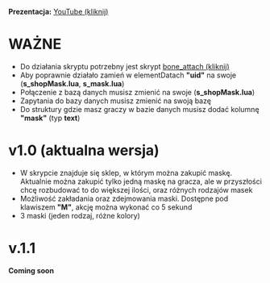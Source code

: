 **Prezentacja:** [YouTube (kliknij)](https://youtu.be/GDcS4ONnqSg)

# WAŻNE
- Do działania skryptu potrzebny jest skrypt [bone_attach (kliknij)](https://community.multitheftauto.com/index.php?p=resources&s=details&id=2540)
- Aby poprawnie działało zamień w elementDatach **"uid"** na swoje (**s_shopMask.lua**, **s_mask.lua**)
- Połączenie z bazą danych musisz zmienić na swoje (**s_shopMask.lua**)
- Zapytania do bazy danych musisz zmienić na swoją bazę
- Do struktury gdzie masz graczy w bazie danych musisz dodać kolumnę **"mask"** (typ **text**)

# v1.0 (aktualna wersja)
- W skrypcie znajduje się sklep, w którym można zakupić maskę. Aktualnie można zakupić tylko jedną maskę na gracza, ale w przyszłości chcę rozbudować to do większej ilości, oraz różnych rodzajów masek
- Możliwość zakładania oraz zdejmowania maski. Dostępne pod klawiszem **"M"**, akcję można wykonać co 5 sekund
- 3 maski (jeden rodzaj, różne kolory)

# v.1.1
**Coming soon**
